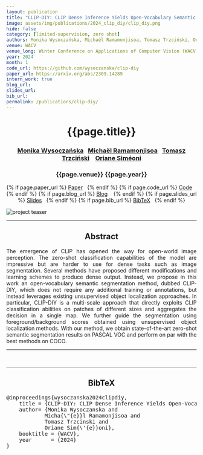 ```yaml
---
layout: publication
title: "CLIP-DIY: CLIP Dense Inference Yields Open-Vocabulary Semantic Segmentation For-Free"
image: assets/img/publications/2024_clip_diy/clip_diy.png
hide: false
category: [limited-supervision, zero shot]
authors: Monika Wysoczańska, Michaël Ramamonjisoa, Tomasz Trzciński, Oriane Siméoni
venue: WACV
venue_long: Winter Conference on Applications of Computer Vision (WACV)
year: 2024
month: 1
code_url: https://github.com/wysoczanska/clip-diy
paper_url: https://arxiv.org/abs/2309.14289
intern_work: true
blog_url: 
slides_url: 
bib_url: 
permalink: /publications/clip-diy/
---
```


<h1 align="center"> {{page.title}} </h1>
<!-- Simple call of authors -->
<!-- <h3 align="center"> {{page.authors}} </h3> -->
<!-- Alternatively you can add links to author pages -->
<h3 align="center"> <a href="https://wysoczanska.github.io/">Monika Wysoczańska</a> &nbsp;&nbsp;<a href="https://michaelramamonjisoa.github.io/">Michaël Ramamonjisoa</a> &nbsp;&nbsp;<a href="https://scholar.google.com/citations?hl=en&user=bJMRBFoAAAAJ">Tomasz Trzciński</a> &nbsp;&nbsp; <a href="https://osimeoni.github.io/">Oriane Siméoni</a> </h3>


<h3 align="center"> {{page.venue}} {{page.year}} </h3>

<div align="center">
  <p>
    {% if page.paper_url %}
    <a href="{{ page.paper_url }}"><i class="far fa-file-pdf"></i> Paper</a>&nbsp;&nbsp;
    {% endif %}
    {% if page.code_url %}
    <a href="{{ page.code_url }}"><i class="fab fa-github"></i> Code</a> &nbsp;&nbsp;
    {% endif %}
    {% if page.blog_url %}
    <a href="{{ page.blog_url }}"><i class="fab fa-blogger"></i> Blog</a> &nbsp;&nbsp;
    {% endif %}
    {% if page.slides_url %}
    <a href="{{ page.slides_url }}"><i class="far fa-file-pdf"></i> Slides</a>&nbsp;&nbsp;
    {% endif %}
    {% if page.bib_url %}
    <a href="{{ page.bib_url}}"><i class="far fa-file-alt"></i> BibTeX</a>&nbsp;&nbsp;
    {% endif %}
  </p>
</div>

<div class="publication-teaser">
    <img src="../../{{ page.image }}" alt="project teaser"/>
</div>


<hr>

<h2  align="center"> Abstract</h2>

<p align="justify">The emergence of CLIP has opened the way for open-world image perception. The zero-shot classification capabilities of the model are impressive but are harder to use for dense tasks such as image segmentation. Several methods have proposed different modifications and learning schemes to produce dense output. Instead, we propose in this work an open-vocabulary semantic segmentation method, dubbed CLIP-DIY, which does not require any additional training or annotations, but instead leverages existing unsupervised object localization approaches. In particular, CLIP-DIY is a multi-scale approach that directly exploits CLIP classification abilities on patches of different sizes and aggregates the decision in a single map. We further guide the segmentation using foreground/background scores obtained using unsupervised object localization methods. With our method, we obtain state-of-the-art zero-shot semantic segmentation results on PASCAL VOC and perform on par with the best methods on COCO.</p>


<hr>

<br>
<hr>

<h2  align="center">BibTeX</h2>
<left>
  <pre class="bibtex-box">
@inproceedings{wysoczanska2024clipdiy,
    title = {CLIP-DIY: CLIP Dense Inference Yields Open-Vocabulary Semantic Segmentation For-Free},
    author= {Monika Wysoczanska and
            Micha{\"{e}}l Ramamonjisoa and
            Tomasz Trzcinski and
            Oriane Sim{\'{e}}oni},
    booktitle = {WACV},
    year      = {2024}
}
  </pre>
</left>

<br>
